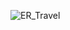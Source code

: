 
![ER_Travel](https://user-images.githubusercontent.com/95698522/235531335-cb6d92fa-78dc-423e-af57-11df3a20d937.png)

